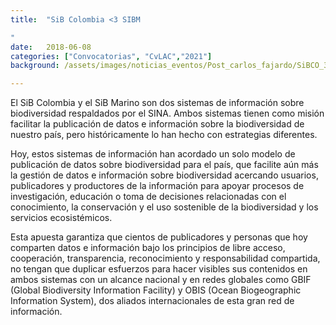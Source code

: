 ```yaml
---
title:  "SiB Colombia <3 SIBM

"
date:   2018-06-08
categories: ["Convocatorias", "CvLAC","2021"]
background: /assets/images/noticias_eventos/Post_carlos_fajardo/SiBCO_3SiBM_02-750x390.png

---
```

El SiB Colombia y el SiB Marino son dos sistemas de información sobre biodiversidad respaldados por el SINA. Ambos sistemas tienen como misión facilitar la publicación de datos e información sobre la biodiversidad de nuestro país, pero históricamente lo han hecho con estrategias diferentes.  

Hoy, estos sistemas de información han acordado un solo modelo de publicación de datos sobre biodiversidad para el país, que facilite aún más la gestión de datos e información sobre biodiversidad acercando usuarios, publicadores y productores de la información para apoyar procesos de investigación, educación o toma de decisiones relacionadas con el conocimiento, la conservación y el uso sostenible de la biodiversidad y los servicios ecosistémicos.  

Esta apuesta garantiza que cientos de publicadores y personas que hoy comparten datos e información bajo los principios de libre acceso, cooperación, transparencia, reconocimiento y responsabilidad compartida, no tengan que duplicar esfuerzos para hacer visibles sus contenidos en ambos sistemas con un alcance nacional y en redes globales como GBIF (Global Biodiversity Information Facility) y OBIS (Ocean Biogeographic Information System), dos aliados internacionales de esta gran red de información.
